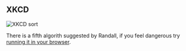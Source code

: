 ## XKCD
![XKCD sort](http://imgs.xkcd.com/comics/ineffective_sorts.png) 

There is a fifth algorith suggested by Randall, if you feel dangerous try [running it in your browser](http://gkoberger.github.io/stacksort/).